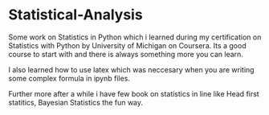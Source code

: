 # Statistical-Analysis
Some work on Statistics in Python which i learned during my certification on Statistics with Python by University of Michigan on Coursera. Its  a good course to start with and there is always something more you can learn.

I also learned how to use latex which was neccesary when you are writing some complex formula in ipynb files.

Further more after a while i have few book on statistics in line like Head first statitics, Bayesian Statistics the fun way.
